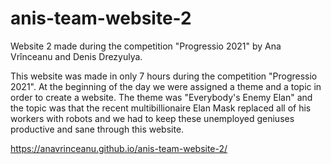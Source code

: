 # anis-team-website-2

Website 2 made during the competition "Progressio 2021" by Ana Vrînceanu and Denis Drezyulya.

This website was made in only 7 hours during the competition "Progressio 2021". At the beginning of the day we were assigned a theme and a topic in order to create a website. The theme was "Everybody's Enemy Elan" and the topic was that the recent multibillionaire Elan Mask replaced all of his workers with robots and we had to keep these unemployed geniuses productive and sane through this website.

https://anavrinceanu.github.io/anis-team-website-2/

